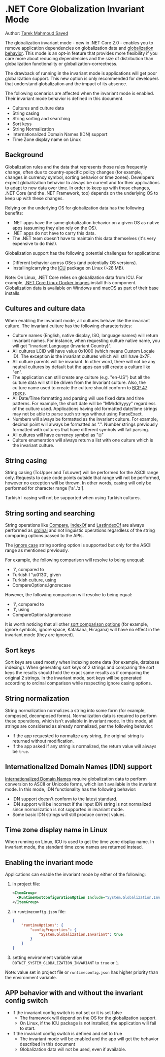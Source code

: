 # .NET Core Globalization Invariant Mode
 
Author: [Tarek Mahmoud Sayed](https://github.com/tarekgh)

The globalization invariant mode - new in .NET Core 2.0 - enables you to remove application dependencies on globalization data and [globalization behavior](https://docs.microsoft.com/en-us/dotnet/standard/globalization-localization/). This mode is an opt-in feature that provides more flexibility if you care more about reducing dependencies and the size of distribution than globalization functionality or globalization-correctness.

The drawback of running in the invariant mode is applications will get poor globalization support. This new option is only recommended for developers that understand globalization and the impact of its absence.

The following scenarios are affected when the invariant mode is enabled. Their invariant mode behavior is defined in this document.

- Cultures and culture data
- String casing
- String sorting and searching
- Sort keys
- String Normalization
- Internationalized Domain Names (IDN) support
- Time Zone display name on Linux

## Background
 
Globalization rules and the data that represents those rules frequently change, often due to country-specific policy changes (for example, changes in currency symbol, sorting behavior or time zones). Developers expect globalization behavior to always be current and for their applications to adapt to new data over time. In order to keep up with those changes, .NET Core (and the .NET Framework, too) depends on the underlying OS to keep up with these changes.

Relying on the underlying OS for globalization data has the following benefits:

* .NET apps have the same globalization behavior on a given OS as native apps (assuming they also rely on the OS).
* .NET apps do not have to carry this data.
* The .NET team doesn't have to maintain this data themselves (it's very expensive to do this!).

Globalization support has the following potential challenges for applications:

* Different behavior across OSes (and potentially OS versions).
* Installing/carrying the [ICU](http://icu-project.org) package on Linux (~28 MB).

Note: On Linux, .NET Core relies on globalization data from ICU. For example, [.NET Core Linux Docker images](https://github.com/dotnet/dotnet-docker/blob/master/2.0/runtime-deps/stretch/Dockerfile) install this component. Globalization data is available on Windows and macOS as part of their base installs.
  
## Cultures and culture data
 
When enabling the invariant mode, all cultures behave like the invariant culture. The invariant culture has the following characteristics: 
 
* Culture names (English, native display, ISO, language names) will return invariant names. For instance, when requesting culture native name, you will get "Invariant Language (Invariant Country)".
* All cultures LCID will have value 0x1000 (which means Custom Locale ID). The exception is the invariant cultures which will still have 0x7F.
* All culture parents will be invariant. In other word, there will not be any neutral cultures by default but the apps can still create a culture like "en".
* The application can still create any culture (e.g. "en-US") but all the culture data will still be driven from the Invariant culture. Also, the culture name used to create the culture should conform to [BCP 47 specs](https://tools.ietf.org/html/bcp47).
* All Date/Time formatting and parsing will use fixed date and time patterns. For example, the short date will be "MM/dd/yyyy" regardless of the culture used. Applications having old formatted date/time strings may not be able to parse such strings without using ParseExact.
* Numbers will always be formatted as the invariant culture. For example, decimal point will always be formatted as ".". Number strings previously formatted with cultures that have different symbols will fail parsing.
* All cultures will have currency symbol as "¤"
* Culture enumeration will always return a list with one culture which is the invariant culture.
 
## String casing
 
String casing (ToUpper and ToLower) will be performed for the ASCII range only. Requests to case code points outside that range will not be performed, however no exception will be thrown. In other words, casing will only be performed for character range ['a'..'z'].
 
Turkish I casing will not be supported when using Turkish cultures.
 
## String sorting and searching

String operations like [Compare](https://docs.microsoft.com/dotnet/api/?term=string.compare), [IndexOf](https://docs.microsoft.com/dotnet/api/?term=string.indexof) and [LastIndexOf](https://docs.microsoft.com/dotnet/api/?term=string.lastindexof) are always performed as [ordinal](https://en.wikipedia.org/wiki/Ordinal_number) and not linguistic operations regardless of the string comparing options passed to the APIs.
 
The [ignore case](https://docs.microsoft.com/dotnet/api/system.globalization.compareoptions.ignorecase) string sorting option is supported but only for the ASCII range as mentioned previously.
 
For example, the following comparison will resolve to being unequal:

* 'i', compared to
* Turkish I '\u0130', given
* Turkish culture, using 
* CompareOptions.Ignorecase

However, the following comparison will resolve to being equal:

* 'i', compared to
* 'I', using 
* CompareOptions.Ignorecase
 
It is worth noticing that all other [sort comparison options](https://docs.microsoft.com/dotnet/api/system.globalization.compareoptions) (for example, ignore symbols, ignore space, Katakana, Hiragana) will have no effect in the invariant mode (they are ignored).
 
## Sort keys
 
Sort keys are used mostly when indexing some data (for example, database indexing). When generating sort keys of 2 strings and comparing the sort keys the results should hold the exact same results as if comparing the original 2 strings. In the invariant mode, sort keys will be generated according to ordinal comparison while respecting ignore casing options.
 
## String normalization
 
String normalization normalizes a string into some form (for example, composed, decomposed forms). Normalization data is required to perform these operations, which isn't available in invariant mode. In this mode, all strings are considered as already normalized, per the following behavior: 

* If the app requested to normalize any string, the original string is returned without modification. 
* If the app asked if any string is normalized, the return value will always be `true`.
 
## Internationalized Domain Names (IDN) support

[Internationalized Domain Names](https://en.wikipedia.org/wiki/Internationalized_domain_name) require globalization data to perform conversion to ASCII or Unicode forms, which isn't available in the invariant mode. In this mode, IDN functionality has the following behavior:

* IDN support doesn't conform to the latest standard.
* IDN support will be incorrect if the input IDN string is not normalized since normalization is not supported in invariant mode.
* Some basic IDN strings will still produce correct values.
 
## Time zone display name in Linux
 
When running on Linux, ICU is used to get the time zone display name. In invariant mode, the standard time zone names are returned instead.
 
## Enabling the invariant mode
 
Applications can enable the invariant mode by either of the following:

1. in project file:

    ```xml
    <ItemGroup>
      <RuntimeHostConfigurationOption Include="System.Globalization.Invariant" Value="true" />
    </ItemGroup>
    ```

2. in `runtimeconfig.json` file:

    ```json
    {
        "runtimeOptions": {
            "configProperties": {
                "System.Globalization.Invariant": true
            }
        }
    }
    ```
  
3. setting environment variable value `DOTNET_SYSTEM_GLOBALIZATION_INVARIANT` to `true` or `1`.

Note: value set in project file or `runtimeconfig.json` has higher priority than the environment variable.

## APP behavior with and without the invariant config switch
 
- If the invariant config switch is not set or it is set false
  - The framework will depend on the OS for the globalization support.
  - On Linux, if the ICU package is not installed, the application will fail to start.
- If the invariant config switch is defined and set to true
  - The invariant mode will be enabled and the app will get the behavior described in this document
  - Globalization data will not be used, even if available.
